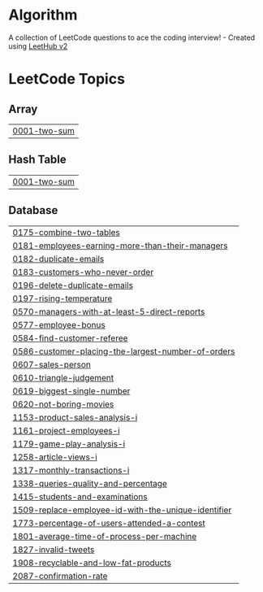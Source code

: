# Algorithm
A collection of LeetCode questions to ace the coding interview! - Created using [LeetHub v2](https://github.com/arunbhardwaj/LeetHub-2.0)

<!---LeetCode Topics Start-->
# LeetCode Topics
## Array
|  |
| ------- |
| [0001-two-sum](https://github.com/HellSkk/Algorithm/tree/master/0001-two-sum) |
## Hash Table
|  |
| ------- |
| [0001-two-sum](https://github.com/HellSkk/Algorithm/tree/master/0001-two-sum) |
## Database
|  |
| ------- |
| [0175-combine-two-tables](https://github.com/HellSkk/Algorithm/tree/master/0175-combine-two-tables) |
| [0181-employees-earning-more-than-their-managers](https://github.com/HellSkk/Algorithm/tree/master/0181-employees-earning-more-than-their-managers) |
| [0182-duplicate-emails](https://github.com/HellSkk/Algorithm/tree/master/0182-duplicate-emails) |
| [0183-customers-who-never-order](https://github.com/HellSkk/Algorithm/tree/master/0183-customers-who-never-order) |
| [0196-delete-duplicate-emails](https://github.com/HellSkk/Algorithm/tree/master/0196-delete-duplicate-emails) |
| [0197-rising-temperature](https://github.com/HellSkk/Algorithm/tree/master/0197-rising-temperature) |
| [0570-managers-with-at-least-5-direct-reports](https://github.com/HellSkk/Algorithm/tree/master/0570-managers-with-at-least-5-direct-reports) |
| [0577-employee-bonus](https://github.com/HellSkk/Algorithm/tree/master/0577-employee-bonus) |
| [0584-find-customer-referee](https://github.com/HellSkk/Algorithm/tree/master/0584-find-customer-referee) |
| [0586-customer-placing-the-largest-number-of-orders](https://github.com/HellSkk/Algorithm/tree/master/0586-customer-placing-the-largest-number-of-orders) |
| [0607-sales-person](https://github.com/HellSkk/Algorithm/tree/master/0607-sales-person) |
| [0610-triangle-judgement](https://github.com/HellSkk/Algorithm/tree/master/0610-triangle-judgement) |
| [0619-biggest-single-number](https://github.com/HellSkk/Algorithm/tree/master/0619-biggest-single-number) |
| [0620-not-boring-movies](https://github.com/HellSkk/Algorithm/tree/master/0620-not-boring-movies) |
| [1153-product-sales-analysis-i](https://github.com/HellSkk/Algorithm/tree/master/1153-product-sales-analysis-i) |
| [1161-project-employees-i](https://github.com/HellSkk/Algorithm/tree/master/1161-project-employees-i) |
| [1179-game-play-analysis-i](https://github.com/HellSkk/Algorithm/tree/master/1179-game-play-analysis-i) |
| [1258-article-views-i](https://github.com/HellSkk/Algorithm/tree/master/1258-article-views-i) |
| [1317-monthly-transactions-i](https://github.com/HellSkk/Algorithm/tree/master/1317-monthly-transactions-i) |
| [1338-queries-quality-and-percentage](https://github.com/HellSkk/Algorithm/tree/master/1338-queries-quality-and-percentage) |
| [1415-students-and-examinations](https://github.com/HellSkk/Algorithm/tree/master/1415-students-and-examinations) |
| [1509-replace-employee-id-with-the-unique-identifier](https://github.com/HellSkk/Algorithm/tree/master/1509-replace-employee-id-with-the-unique-identifier) |
| [1773-percentage-of-users-attended-a-contest](https://github.com/HellSkk/Algorithm/tree/master/1773-percentage-of-users-attended-a-contest) |
| [1801-average-time-of-process-per-machine](https://github.com/HellSkk/Algorithm/tree/master/1801-average-time-of-process-per-machine) |
| [1827-invalid-tweets](https://github.com/HellSkk/Algorithm/tree/master/1827-invalid-tweets) |
| [1908-recyclable-and-low-fat-products](https://github.com/HellSkk/Algorithm/tree/master/1908-recyclable-and-low-fat-products) |
| [2087-confirmation-rate](https://github.com/HellSkk/Algorithm/tree/master/2087-confirmation-rate) |
<!---LeetCode Topics End-->